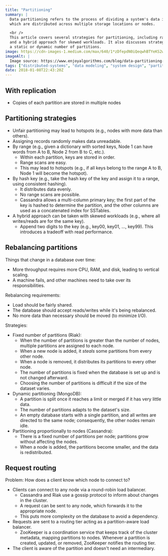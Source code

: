 ```yaml
---
title: "Partitioning"
summary: |
  Data partitioning refers to the process of dividing a system's data into smaller, more manageable subsets,
  which are distributed across multiple storage locations or nodes.

  <br />
  This article covers several strategies for partitioning, including random partitioning, by hash key, by range,
  and a hybrid approach for skewed workloads. It also discusses strategies to rebalance partitions, whether there's
  a static or dynamic number of partitions.
image: https://cdn-images-1.medium.com/max/640/1*zDfepdN0iQeqwhBTYeKS2w.png
imageAlt: |
  Image source: https://www.enjoyalgorithms.com/blog/data-partitioning-system-design-concept
tags: ["distributed-systems", "data modeling", "system design", "partitioning"]
date: 2018-01-08T22:43:20Z
---
```


## With replication

- Copies of each partition are stored in multiple nodes

## Partitioning strategies

- Unfair partitioning may lead to hotspots (e.g., nodes with more data than others).
- Assigning records randomly makes data unreadable.
- By range (e.g., given a dictionary with sorted keys, Node 1 can have words from A to B, Node 2 from B to C, etc.).
  - Within each partition, keys are stored in order.
  - Range scans are easy.
  - This may lead to hotspots (e.g., if all keys belong to the range A to B, Node 1 will become the hotspot).
- By hash key (e.g., take the hash key of the key and assign it to a range, using consistent hashing).
  - It distributes data evenly.
  - No range scans are possible.
  - Cassandra allows a multi-column primary key; the first part of the key is hashed to determine
    the partition, and the other columns are used as a concatenated index for SSTables.
- A hybrid approach can be taken with skewed workloads (e.g., where all writes/reads are for the same key).
  - Append two digits to the key (e.g., key00, key01, ..., key99). This introduces a tradeoff with read performance.

## Rebalancing partitions

Things that change in a database over time:

- More throughput requires more CPU, RAM, and disk, leading to vertical scaling.
- A machine fails, and other machines need to take over its responsibilities.

Rebalancing requirements:

- Load should be fairly shared.
- The database should accept reads/writes while it's being rebalanced.
- No more data than necessary should be moved (to minimize I/O).

Strategies:

- Fixed number of partitions (Riak):
  - When the number of partitions is greater than the number of nodes, multiple partitions are assigned to each node.
  - When a new node is added, it *steals* some partitions from every other node.
  - When a node is removed, it distributes its partitions to every other node.
  - The number of partitions is fixed when the database is set up and is not changed afterward.
  - Choosing the number of partitions is difficult if the size of the dataset varies.
- Dynamic partitioning (MongoDB):
  - A partition is split once it reaches a limit or merged if it has very little data.
  - The number of partitions adapts to the dataset's size.
  - An empty database starts with a single partition, and all writes are directed to the same node;
    consequently, the other nodes remain idle.
- Partitioning proportionally to nodes (Cassandra):
  - There is a fixed number of partitions per node; partitions grow without affecting the nodes.
  - When a node is added, the partitions become smaller, and the data is redistributed.

## Request routing

Problem: How does a client know which node to connect to?

- Clients can connect to any node via a round-robin load balancer.
  - Cassandra and Riak use a gossip protocol to inform about changes in the cluster.
  - A request can be sent to any node, which forwards it to the appropriate node.
  - This puts more complexity on the database to avoid a dependency.
- Requests are sent to a routing tier acting as a partition-aware load balancer.
  - ZooKeeper is a coordination service that keeps track of the cluster metadata, mapping partitions to nodes.
    Whenever a partition is created, updated, or removed, ZooKeeper notifies the routing tier.
- The client is aware of the partition and doesn't need an intermediary.
